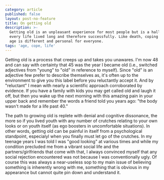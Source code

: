 ```yaml
---
category: article
published: false
layout: post-no-feature
title: On getting old
description: >-
  Getting old is an unpleasant experience for most people but is a hallmark of
  every life lived long and therefore successfully. Like death, coping with old
  age is different and personal for everyone.
tags: 'age, cope, life'
---
```

Getting old is a process that creeps up and takes you unawares. I'm now 48 and can say with certainty that 45 was the year I became old (i.e., switched adjectives from "young" to "old" in reference to myself). Since "old" is an adjective few prefer to describe themselves as, it's often up to the environment to give you this label before you reluctantly accept it. And by "reluctant" I mean with nearly a scientific approach corroborated by evidence. If you have a family with kids you may get called old and laugh it off, but then you wake up the next morning with this amazing pain in your upper back and remember the words a friend told you years ago: "the body wasn't made for a life past 40."

The path to growing old is replete with denial and cognitive dissonance, the more so if you lived youth with any number of crutches relating to your own looks or on youth itself (as ego boosters in uncomfortable situations). In other words, getting old can be painful in itself from a psychological standpoint, especialyl when you finally must let go of the crutches. In my teenage years I was told I was "good looking" at various times and while my condition precluded me from a vibrant social life and the partners/girlfriends that come with that, I always convinced myself that any social rejection encountered was not because I was conventionally ugly. Of course this was always a near-useless sop to my main issue of believing something is inherently wrong with me, something that is obvious in my appearance but cannot quite pin down and understand it.


